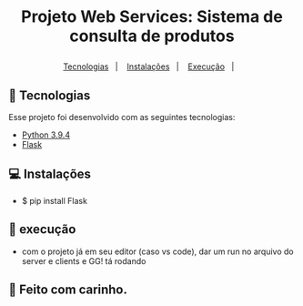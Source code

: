 <h1 align="center">
  <p> Projeto Web Services: Sistema de consulta de produtos </p>
</h1>

<p align="center">
  <a href="#-tecnologias">Tecnologias</a>&nbsp;&nbsp;&nbsp;|&nbsp;&nbsp;&nbsp;
  <a href="#-instalações">Instalações</a>&nbsp;&nbsp;&nbsp;|&nbsp;&nbsp;&nbsp;
  <a href="#-execução">Execução</a>&nbsp;&nbsp;&nbsp;|&nbsp;&nbsp;&nbsp;
</p>


## 🚀 Tecnologias

Esse projeto foi desenvolvido com as seguintes tecnologias:

- <a href="https://www.python.org/">Python 3.9.4 </a>
- <a href="https://flask.palletsprojects.com/en/2.0.x/"> Flask </a>

## 💻 Instalações

- $ pip install Flask

## 🔖 execução
- com o projeto já em seu editor (caso vs code), dar um run no arquivo do server e clients e GG! tá rodando




## 🙏 Feito com carinho.
